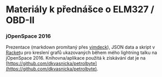 # Materiály k přednášce o ELM327 / OBD-II
### jOpenSpace 2016 

Prezentace (markdown promítaný přes [vimdeck](https://github.com/tybenz/vimdeck)), JSON data a skript v [Racket](http://racket-lang.org)u pro kreslení grafů ukazovaných během mého lightning talku na jOpenSpace 2016.
Knihovna/aplikace použitá k získávání dat je na [https://github.com/dkvasnicka/petrolbyte](https://github.com/dkvasnicka/petrolbyte).

